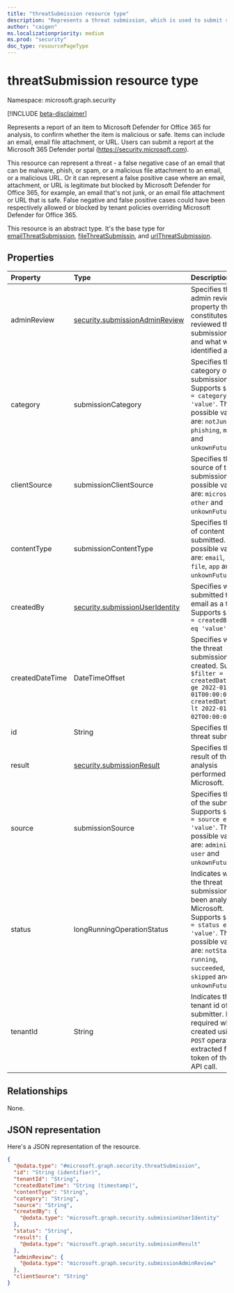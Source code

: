 ```yaml
---
title: "threatSubmission resource type"
description: "Represents a threat submission, which is used to submit suspected email, UTL, or file threats to Microsoft Defender."
author: "caigen"
ms.localizationpriority: medium
ms.prod: "security"
doc_type: resourcePageType
---
```


# threatSubmission resource type

Namespace: microsoft.graph.security

[!INCLUDE [beta-disclaimer](../../includes/beta-disclaimer.md)]

Represents a report of an item to Microsoft Defender for Office 365 for analysis, to confirm whether the item is malicious or safe. Items can include an email, email file attachment, or URL. Users can submit a report at the Microsoft 365 Defender portal (https://security.microsoft.com).

This resource can represent a threat - a false negative case of an email that can be malware, phish, or spam, or a malicious file attachment to an email, or a malicious URL. Or it can represent a false positive case where an email, attachment, or URL is legitimate but blocked by Microsoft Defender for Office 365, for example, an email that's not junk, or an email file attachment or URL that is safe. False negative and false positive cases could have been respectively allowed or blocked by tenant policies overriding Microsoft Defender for Office 365. 

This resource is an abstract type. It's the base type for [emailThreatSubmission](../resources/security-emailthreatsubmission.md), [fileThreatSubmissin](../resources/security-filethreatsubmission.md), and [urlThreatSubmission](../resources/security-urlthreatsubmission.md).

## Properties
| Property        | Type                       | Description                                                                      |
|:----------------|:---------------------------|:---------------------------------------------------------------------------------|
| adminReview     | [security.submissionAdminReview](../resources/security-submissionadminreview.md)| Specifies the admin review property that constitutes of who reviewed the user submission, when and what was it identified as. |
| category        | submissionCategory         | Specifies the category of the submission. Supports `$filter = category eq 'value'`. The possible values are: `notJunk`, `spam`, `phishing`, `malware` and `unkownFutureValue`.|
| clientSource    | submissionClientSource     | Specifies the source of the submission. The possible values are: `microsoft`,  `other` and `unkownFutureValue`. |
| contentType     | submissionContentType      | Specifies the type of content being submitted. The possible values are: `email`, `url`, `file`, `app` and `unkownFutureValue`.  |
| createdBy       | [security.submissionUserIdentity](../resources/security-submissionuseridentity.md)     | Specifies who submitted the email as a threat. Supports `$filter = createdBy/email eq 'value'`. |
| createdDateTime | DateTimeOffset  | Specifies when the threat submission was created. Supports `$filter = createdDateTime ge 2022-01-01T00:00:00Z and createdDateTime lt 2022-01-02T00:00:00Z`.             |
| id              | String                     | Specifies the ID of threat submission. |
| result          | [security.submissionResult](../resources/security-submissionresult.md)          | Specifies the result of the analysis performed by Microsoft.  |
| source          | submissionSource           | Specifies the role of the submitter. Supports `$filter = source eq 'value'`. The possible values are: `administrator`,  `user` and `unkownFutureValue`.  |
| status          | longRunningOperationStatus | Indicates whether the threat submission has been analyzed by Microsoft. Supports `$filter = status eq 'value'`. The possible values are: `notStarted`, `running`, `succeeded`, `failed`, `skipped` and `unkownFutureValue`. |
| tenantId        | String                     | Indicates the tenant id of the submitter. Not required when created using a `POST` operation. It's extracted from the token of the post API call. |

## Relationships
None.

## JSON representation
Here's a JSON representation of the resource.
<!-- {
  "blockType": "resource",
  "keyProperty": "id",
  "@odata.type": "microsoft.graph.security.threatSubmission",
  "baseType": "microsoft.graph.entity",
  "openType": false
}
-->
``` json
{
  "@odata.type": "#microsoft.graph.security.threatSubmission",
  "id": "String (identifier)",
  "tenantId": "String",
  "createdDateTime": "String (timestamp)",
  "contentType": "String",
  "category": "String",
  "source": "String",
  "createdBy": {
    "@odata.type": "microsoft.graph.security.submissionUserIdentity"
  },
  "status": "String",
  "result": {
    "@odata.type": "microsoft.graph.security.submissionResult"
  },
  "adminReview": {
    "@odata.type": "microsoft.graph.security.submissionAdminReview"
  },
  "clientSource": "String"
}
```

